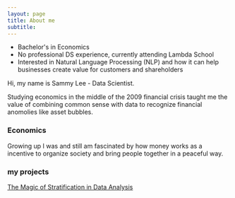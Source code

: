 ```yaml
---
layout: page
title: About me
subtitle: 
---
```

- Bachelor's in Economics
- No professional DS experience, currently attending Lambda School
- Interested in Natural Language Processing (NLP) and how it can help businesses create value for customers and shareholders

Hi, my name is Sammy Lee - Data Scientist.  

Studying economics in the middle of the 2009 financial crisis taught me the value of combining common sense with data to recognize financial anomolies like asset bubbles.  

### Economics
Growing up I was and still am fascinated by how money works as a incentive to organize society and bring people together in a peaceful way.

### my projects
[The Magic of Stratification in Data Analysis](https://towardsdatascience.com/the-magic-of-stratification-in-data-analysis-f1ee4800a283)
